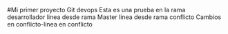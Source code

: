 #Mi primer proyecto Git devops
Esta es una prueba en la rama desarrollador
linea desde rama Master
linea desde rama conflicto
Cambios en conflicto-linea en conflicto
